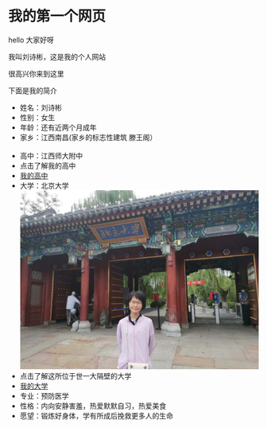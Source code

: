 <!DOCTYPE HTML>
<html>
	<head>
		<title>刘诗彬的个人网页</title>
		<meta charset="utf-8" />
		<meta name="viewport" content="width=device-width, initial-scale=1, user-scalable=no" />
		<link rel="stylesheet" href="assets/css/main.css" />
		<noscript><link rel="stylesheet" href="assets/css/noscript.css" /></noscript>
	</head>
	<body class="is-preload">
  
<body>
<h1>我的第一个网页</h1>
<p>hello 大家好呀</p>
<p>我叫刘诗彬，这是我的个人网站</p>
<p>很高兴你来到这里</p>
<p>下面是我的简介</p>
<ul>
  <li> 姓名：刘诗彬</li>
  <li> 性别：女生</li>
  <li> 年龄：还有近两个月成年</li>
  <li> 家乡：江西南昌(家乡的标志性建筑 滕王阁）</li>
   <img scr="6d81800a19d8bc3e5b4f85dc8f8ba61ea8d34565.jpg"/>
  <li> 高中：江西师大附中</li>
  <li> 点击了解我的高中
  <li> <a href="http://www.jxsdfz.com/ ">我的高中</a> </li>
  <li> 大学：北京大学</li>
  <img src="WechatIMG2.jpeg"/>
  <li>点击了解这所位于世一大隔壁的大学
  <li> <a href="https://www.pku.edu.cn/ ">我的大学</a> </li>
  <li> 专业：预防医学</li>
  <li> 性格：内向安静害羞，热爱默默自习，热爱美食</li>
  <li> 愿望：锻炼好身体，学有所成后挽救更多人的生命</li>
  
